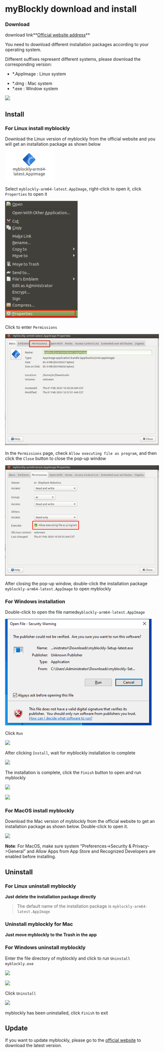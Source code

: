 # myBlockly download and install

### Download

download link**[Official website address](https://www.elephantrobotics.com/en/downloads/)**

You need to download different installation packages according to your operating system.



Different suffixes represent different systems, please download the corresponding version:

- *.AppImage  : Linux system

* *.dmg : Mac system
* *.exe : Window system



![](C:\Users\Administrator\Desktop\320gitbook截图\en\img\download.png)



## Install

### For Linux install myblockly

Download the Linux version of myblockly from the official website and you will get an installation package as shown below

![](.\img\appimage.png)





Select `myblockly-arm64-latest.AppImage`, right-click to open it, click `Properties` to open it

<img src=".\img\appimage1.png"  />



Click to enter `Permissions`

<img src=".\img\appimage2.png"  />



In the `Permissions` page, check `Allow executing file as program`, and then click the `Close` button to close the pop-up window

<img src=".\img\appimage3.png"  />



After closing the pop-up window, double-click the installation package `myblockly-arm64-latest.AppImage` to open myblockly



### For Windows installation

Double-click to open the file named`myblockly-arm64-latest.AppImage`

![](.\img\install_1.png)

Click `Run`

![](C:\Users\Administrator\Desktop\320gitbook截图\en\img\install_2.png)

After clicking `Install`, wait for myblockly installation to complete

![](C:\Users\Administrator\Desktop\320gitbook截图\en\img\install_3.png)



The installation is complete, click the `Finish` button to open and run myblockly

![](C:\Users\Administrator\Desktop\320gitbook截图\en\img\install_4.png)

![](C:\Users\Administrator\Desktop\320gitbook截图\en\img\install_5.png)





### For MacOS install myblockly

Download the Mac version of myblockly from the official website to get an installation package as shown below. Double-click to open it.

![](C:/Users/Administrator/Desktop/320_pi_blockly/zh/img/mac.png)

**Note**: For MacOS, make sure system "Preferences->Security & Privacy->General" and Allow Apps from App Store and Recognized Developers are enabled before installing.









## Uninstall

### For Linux uninstall myblockly

**Just delete the installation package directly**

>The default name of the installation package is `myblockly-arm64-latest.AppImage`





### Uninstall myblockly for Mac

**Just move myblockly to the Trash in the app**





### For Windows uninstall myblockly

Enter the file directory of myblockly and click to run `Uninstall myblockly.exe`

<img src="C:\Users\Administrator\Desktop\320gitbook截图\en\img\uninstall.png"  />

![](C:\Users\Administrator\Desktop\320gitbook截图\en\img\uninstall_1.png)



Click `Uninstall`

![](C:\Users\Administrator\Desktop\320gitbook截图\en\img\uninstall_2.png)

myblockly has been uninstalled, click `Finish` to exit













## Update

If you want to update myblockly, please go to the [official website](https://www.elephantrobotics.com/en/downloads/) to download the latest version.



